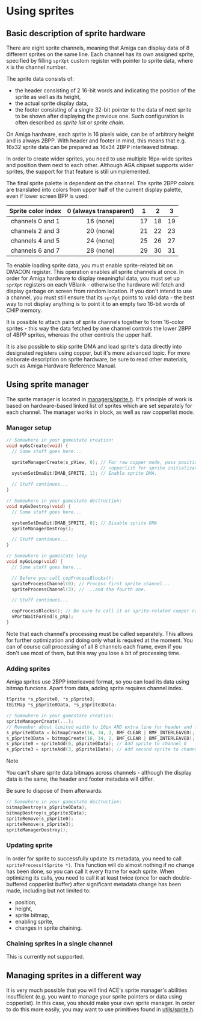 # Using sprites

## Basic description of sprite hardware

There are eight sprite channels, meaning that Amiga can display data of 8 different sprites on the same line.
Each channel has its own assigned sprite, specified by filling `sprXpt` custom register with pointer to sprite data, where `X` is the channel number.

The sprite data consists of:

- the header consisting of 2 16-bit words and indicating the position of the sprite as well as its height,
- the actual sprite display data,
- the footer consisting of a single 32-bit pointer to the data of next sprite to be shown after displaying the previous one. Such configuration is often described as *sprite list* or *sprite chain*.

On Amiga hardware, each sprite is 16 pixels wide, can be of arbitrary height and is always 2BPP.
With header and footer in mind, this means that e.g. 16x32 sprite data can be prepared as 16x34 2BPP interleaved bitmap.

In order to create wider sprites, you need to use multiple 16px-wide sprites and position them next to each other.
Although AGA chipset supports wider sprites, the support for that feature is still unimplemented.

The final sprite palette is dependent on the channel.
The sprite 2BPP colors are translated into colors from upper half of the current display palette, even if lower screen BPP is used:

| Sprite color index | 0 (always transparent) |  1 |  2 |  3 |
|:------------------:|:----------------------:|:--:|:--:|:--:|
|  channels 0 and 1  |    16 (none)           | 17 | 18 | 19 |
|  channels 2 and 3  |    20 (none)           | 21 | 22 | 23 |
|  channels 4 and 5  |    24 (none)           | 25 | 26 | 27 |
|  channels 6 and 7  |    28 (none)           | 29 | 30 | 31 |

To enable loading sprite data, you must enable sprite-related bit on DMACON register.
This operation enables all sprite channels at once.
In order for Amiga hardware to display meaningful data, you must set up `sprXpt` registers on each VBlank - otherwise the hardware will fetch and display garbage on screen from random location. If you don't intend to use a channel, you must still ensure that its `sprXpt` points to valid data - the best way to not display anything is to point it to an empty two 16-bit words of CHIP memory.

It is possible to attach pairs of sprite channels together to form 16-color sprites - this way the data fetched by one channel controls the lower 2BPP of 4BPP sprites, whereas the other controls the upper half.

It is also possible to skip sprite DMA and load sprite's data directly into designated registers using copper, but it's more advanced topic.
For more elaborate description on sprite hardware, be sure to read other materials, such as Amiga Hardware Reference Manual.

## Using sprite manager

The sprite manager is located in [managers/sprite.h](../../include/ace/managers/sprite.h).
It's principle of work is based on hardware-based linked list of sprites which are set separately for each channel.
The manager works in block, as well as raw copperlist mode.

### Manager setup

```c
// Somewhere in your gamestate creation:
void myGsCreate(void) {
  // Some stuff goes here...

  spriteManagerCreate(s_pView, 0); // For raw copper mode, pass position on
                                   // copperlist for sprite initialization.
  systemSetDmaBit(DMAB_SPRITE, 1); // Enable sprite DMA.

  // Stuff continues...
}

// Somewhere in your gamestate destruction:
void myGsDestroy(void) {
  // Some stuff goes here...

  systemSetDmaBit(DMAB_SPRITE, 0); // Disable sprite DMA
  spriteManagerDestroy();

  // Stuff continues...
}

// Somewhere in gamestate loop
void myGsLoop(void) {
  // Some stuff goes here...

  // Before you call copProcessBlocks():
  spriteProcessChannel(0); // Process first sprite channel...
  spriteProcessChannel(3); // ...and the fourth one.

  // Stuff continues...

  copProcessBlocks(); // Be sure to call it or sprite-related copper commands won't work!
  vPortWaitForEnd(s_pVp);
}
```

Note that each channel's processing must be called separately.
This allows for further optimization and doing only what is required at the moment.
You can of course call processing of all 8 channels each frame, even if you don't use most of them, but this way you lose a bit of processing time.

### Adding sprites

Amiga sprites use 2BPP interleaved format, so you can load its data using bitmap funcions.
Apart from data, adding sprite requires channel index.

```c
tSprite *s_pSprite0, *s_pSprite3;
tBitMap *s_pSprite0Data, *s_pSprite3Data;

// Somewhere in your gamestate creation:
spriteManagerCreate(...);
// Remember about limited width to 16px AND extra line for header and footer
s_pSprite0Data = bitmapCreate(16, 34, 2, BMF_CLEAR | BMF_INTERLEAVED); // 16x32 2BPP
s_pSprite3Data = bitmapCreate(16, 34, 2, BMF_CLEAR | BMF_INTERLEAVED); // 16x32 2BPP
s_pSprite0 = spriteAdd(0, pSprite0Data); // Add sprite to channel 0
s_pSprite3 = spriteAdd(3, pSprite1Data); // Add second sprite to channel 3
```

> [!NOTE]
> You can't share sprite data bitmaps across channels - although the display data is the same, the header and footer metadata will differ.

Be sure to dispose of them afterwards:

```c
// Somewhere in your gamestate destruction:
bitmapDestroy(s_pSprite0Data);
bitmapDestroy(s_pSprite3Data);
spriteRemove(s_pSprite0);
spriteRemove(s_pSprite3);
spriteManagerDestroy();
```

### Updating sprite

In order for sprite to successfully update its metadata, you need to call `spriteProcess(tSprite *)`.
This function will do almost nothing if no change has been done, so you can call it every frame for each sprite.
When optimizing its calls, you need to call it at least twice (once for each double-buffered copperlist buffer) after significant metadata change has been made, including but not limited to:

- position,
- height,
- sprite bitmap,
- enabling sprite,
- changes in sprite chaining.

### Chaining sprites in a single channel

This is currently not supported.

## Managing sprites in a different way

It is very much possible that you will find ACE's sprite manager's abilities insufficient (e.g. you want to manage your sprite pointers or data using copperlist).
In this case, you should make your own sprite manager.
In order to do this more easily, you may want to use primitives found in [utils/sprite.h](../../include/ace/utils/sprite.h).
